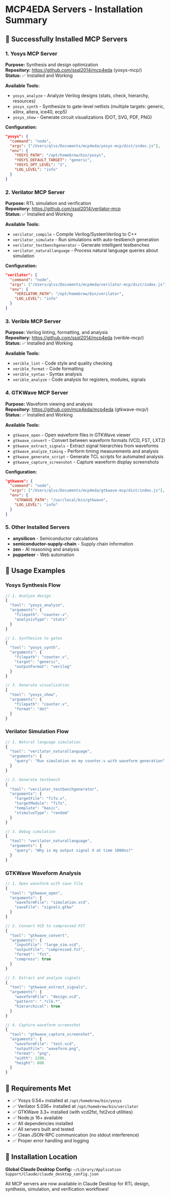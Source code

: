 # MCP4EDA Servers - Installation Summary

## 🎯 Successfully Installed MCP Servers

### 1. Yosys MCP Server
**Purpose:** Synthesis and design optimization  
**Repository:** https://github.com/ssql2014/mcp4eda (yosys-mcp/)  
**Status:** ✅ Installed and Working

**Available Tools:**
- `yosys_analyze` - Analyze Verilog designs (stats, check, hierarchy, resources)
- `yosys_synth` - Synthesize to gate-level netlists (multiple targets: generic, xilinx, altera, ice40, ecp5)
- `yosys_show` - Generate circuit visualizations (DOT, SVG, PDF, PNG)

**Configuration:**
```json
"yosys": {
  "command": "node",
  "args": ["/Users/qlss/Documents/mcp4eda/yosys-mcp/dist/index.js"],
  "env": {
    "YOSYS_PATH": "/opt/homebrew/bin/yosys",
    "YOSYS_DEFAULT_TARGET": "generic",
    "YOSYS_OPT_LEVEL": "2",
    "LOG_LEVEL": "info"
  }
}
```

### 2. Verilator MCP Server
**Purpose:** RTL simulation and verification  
**Repository:** https://github.com/ssql2014/verilator-mcp  
**Status:** ✅ Installed and Working

**Available Tools:**
- `verilator_compile` - Compile Verilog/SystemVerilog to C++
- `verilator_simulate` - Run simulations with auto-testbench generation
- `verilator_testbenchgenerator` - Generate intelligent testbenches
- `verilator_naturallanguage` - Process natural language queries about simulation

**Configuration:**
```json
"verilator": {
  "command": "node",
  "args": ["/Users/qlss/Documents/mcp4eda/verilator-mcp/dist/index.js"],
  "env": {
    "VERILATOR_PATH": "/opt/homebrew/bin/verilator",
    "LOG_LEVEL": "info"
  }
}
```

### 3. Verible MCP Server
**Purpose:** Verilog linting, formatting, and analysis  
**Repository:** https://github.com/ssql2014/mcp4eda (verible-mcp/)  
**Status:** ✅ Installed and Working

**Available Tools:**
- `verible_lint` - Code style and quality checking
- `verible_format` - Code formatting
- `verible_syntax` - Syntax analysis
- `verible_analyze` - Code analysis for registers, modules, signals

### 4. GTKWave MCP Server
**Purpose:** Waveform viewing and analysis  
**Repository:** https://github.com/mcp4eda/mcp4eda (gtkwave-mcp/)  
**Status:** ✅ Installed and Working

**Available Tools:**
- `gtkwave_open` - Open waveform files in GTKWave viewer
- `gtkwave_convert` - Convert between waveform formats (VCD, FST, LXT2)
- `gtkwave_extract_signals` - Extract signal hierarchies from waveforms
- `gtkwave_analyze_timing` - Perform timing measurements and analysis
- `gtkwave_generate_script` - Generate TCL scripts for automated analysis
- `gtkwave_capture_screenshot` - Capture waveform display screenshots

**Configuration:**
```json
"gtkwave": {
  "command": "node",
  "args": ["/Users/qlss/Documents/mcp4eda/gtkwave-mcp/dist/index.js"],
  "env": {
    "GTKWAVE_PATH": "/usr/local/bin/gtkwave",
    "LOG_LEVEL": "info"
  }
}
```

### 5. Other Installed Servers
- **anysilicon** - Semiconductor calculations
- **semiconductor-supply-chain** - Supply chain information
- **zen** - AI reasoning and analysis
- **puppeteer** - Web automation

## 🚀 Usage Examples

### Yosys Synthesis Flow
```javascript
// 1. Analyze design
{
  "tool": "yosys_analyze",
  "arguments": {
    "filepath": "counter.v",
    "analysisType": "stats"
  }
}

// 2. Synthesize to gates
{
  "tool": "yosys_synth", 
  "arguments": {
    "filepath": "counter.v",
    "target": "generic",
    "outputFormat": "verilog"
  }
}

// 3. Generate visualization
{
  "tool": "yosys_show",
  "arguments": {
    "filepath": "counter.v",
    "format": "dot"
  }
}
```

### Verilator Simulation Flow
```javascript
// 1. Natural language simulation
{
  "tool": "verilator_naturallanguage",
  "arguments": {
    "query": "Run simulation on my counter.v with waveform generation"
  }
}

// 2. Generate testbench
{
  "tool": "verilator_testbenchgenerator",
  "arguments": {
    "targetFile": "fifo.v",
    "targetModule": "fifo",
    "template": "basic",
    "stimulusType": "random"
  }
}

// 3. Debug simulation
{
  "tool": "verilator_naturallanguage",
  "arguments": {
    "query": "Why is my output signal X at time 1000ns?"
  }
}
```

### GTKWave Waveform Analysis
```javascript
// 1. Open waveform with save file
{
  "tool": "gtkwave_open",
  "arguments": {
    "waveformFile": "simulation.vcd",
    "saveFile": "signals.gtkw"
  }
}

// 2. Convert VCD to compressed FST
{
  "tool": "gtkwave_convert",
  "arguments": {
    "inputFile": "large_sim.vcd",
    "outputFile": "compressed.fst",
    "format": "fst",
    "compress": true
  }
}

// 3. Extract and analyze signals
{
  "tool": "gtkwave_extract_signals",
  "arguments": {
    "waveformFile": "design.vcd",
    "pattern": ".*clk.*",
    "hierarchical": true
  }
}

// 4. Capture waveform screenshot
{
  "tool": "gtkwave_capture_screenshot",
  "arguments": {
    "waveformFile": "test.vcd",
    "outputFile": "waveform.png",
    "format": "png",
    "width": 1200,
    "height": 800
  }
}
```

## 🔧 Requirements Met
- ✅ Yosys 0.54+ installed at `/opt/homebrew/bin/yosys`
- ✅ Verilator 5.036+ installed at `/opt/homebrew/bin/verilator`
- ✅ GTKWave 3.3+ installed (with vcd2fst, fst2vcd utilities)
- ✅ Node.js 16+ available
- ✅ All dependencies installed
- ✅ All servers built and tested
- ✅ Clean JSON-RPC communication (no stdout interference)
- ✅ Proper error handling and logging

## 📍 Installation Location
**Global Claude Desktop Config:** `~/Library/Application Support/Claude/claude_desktop_config.json`

All MCP servers are now available in Claude Desktop for RTL design, synthesis, simulation, and verification workflows!